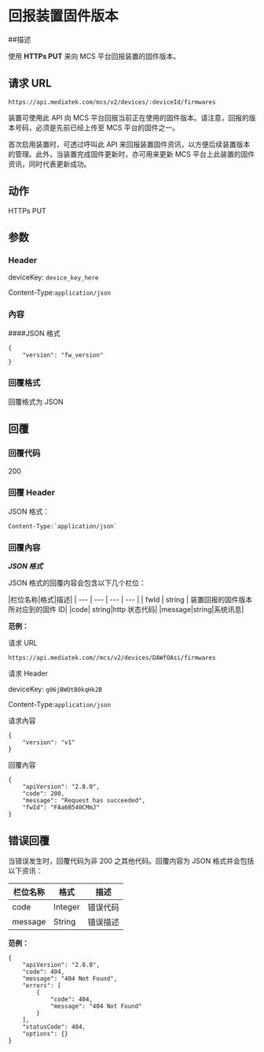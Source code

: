 # 回报装置固件版本

##描述

使用 **HTTPs PUT** 来向 MCS 平台回报装置的固件版本。


## 请求 URL

```
https://api.mediatek.com/mcs/v2/devices/:deviceId/firmwares

```
装置可使用此 API 向 MCS 平台回报当前正在使用的固件版本。请注意，回报的版本号码，必须是先前已经上传至 MCS 平台的固件之一。

首次启用装置时，可透过呼叫此 API 来回报装置固件资讯，以方便后续装置版本的管理。此外，当装置完成固件更新时，亦可用来更新 MCS 平台上此装置的固件资讯，同时代表更新成功。


## 动作
HTTPs PUT


## 参数
### Header

deviceKey: `device_key_here`

Content-Type:`application/json`


### 內容
####JSON 格式

```
{
    "version": "fw_version"
}
```
### 回覆格式
回覆格式为 JSON

## 回覆

### 回覆代码
200

### 回覆 Header
JSON 格式：
```
Content-Type:`application/json`
```

### 回覆內容

***JSON 格式***

JSON 格式的回覆内容会包含以下几个栏位：

|栏位名称|格式|描述|
| --- | --- | --- | --- |
| fwId | string | 装置回报的固件版本所对应到的固件 ID|
|code| string|http 状态代码|
|message|string|系统讯息|


**范例：**

请求 URL
```
https://api.mediatek.com//mcs/v2/devices/DAWfOAsi/firmwares
```

请求 Header

deviceKey: `g06jBWOtB0kqHk2B`

Content-Type:`application/json`

请求內容
```
{
    "version": "v1"
}
```

回覆內容

```
{
    "apiVersion": "2.8.0",
    "code": 200,
    "message": "Request has succeeded",
    "fwId": "FAa6B540CMmJ"
}

```



## 错误回覆

当错误发生时，回覆代码为非 200 之其他代码。回覆内容为 JSON 格式并会包括以下资讯：

| 栏位名称 | 格式 |描述|
| --- | --- | --- |
| code | Integer | 错误代码 |
| message | String | 错误描述 |

**范例：**

```
{
    "apiVersion": "2.8.0",
    "code": 404,
    "message": "404 Not Found",
    "errors": [
        {
            "code": 404,
            "message": "404 Not Found"
        }
    ],
    "statusCode": 404,
    "options": {}
}
```
